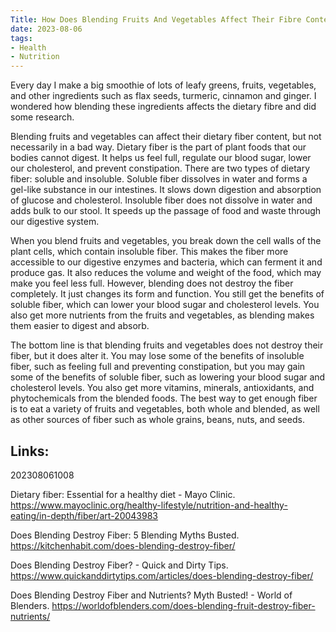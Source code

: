 ```yaml
---
Title: How Does Blending Fruits And Vegetables Affect Their Fibre Content?
date: 2023-08-06
tags:
- Health
- Nutrition
---
```


Every day I make a big smoothie of lots of leafy greens, fruits, vegetables, and other ingredients such as flax seeds, turmeric, cinnamon and ginger. I wondered how blending these ingredients affects the dietary fibre and did some research.

Blending fruits and vegetables can affect their dietary fiber content, but not necessarily in a bad way. Dietary fiber is the part of plant foods that our bodies cannot digest. It helps us feel full, regulate our blood sugar, lower our cholesterol, and prevent constipation. There are two types of dietary fiber: soluble and insoluble. Soluble fiber dissolves in water and forms a gel-like substance in our intestines. It slows down digestion and absorption of glucose and cholesterol. Insoluble fiber does not dissolve in water and adds bulk to our stool. It speeds up the passage of food and waste through our digestive system.

When you blend fruits and vegetables, you break down the cell walls of the plant cells, which contain insoluble fiber. This makes the fiber more accessible to our digestive enzymes and bacteria, which can ferment it and produce gas. It also reduces the volume and weight of the food, which may make you feel less full. However, blending does not destroy the fiber completely. It just changes its form and function. You still get the benefits of soluble fiber, which can lower your blood sugar and cholesterol levels. You also get more nutrients from the fruits and vegetables, as blending makes them easier to digest and absorb.

The bottom line is that blending fruits and vegetables does not destroy their fiber, but it does alter it. You may lose some of the benefits of insoluble fiber, such as feeling full and preventing constipation, but you may gain some of the benefits of soluble fiber, such as lowering your blood sugar and cholesterol levels. You also get more vitamins, minerals, antioxidants, and phytochemicals from the blended foods. The best way to get enough fiber is to eat a variety of fruits and vegetables, both whole and blended, as well as other sources of fiber such as whole grains, beans, nuts, and seeds.

## Links:

202308061008

Dietary fiber: Essential for a healthy diet - Mayo Clinic. https://www.mayoclinic.org/healthy-lifestyle/nutrition-and-healthy-eating/in-depth/fiber/art-20043983

Does Blending Destroy Fiber: 5 Blending Myths Busted. https://kitchenhabit.com/does-blending-destroy-fiber/

Does Blending Destroy Fiber? - Quick and Dirty Tips. https://www.quickanddirtytips.com/articles/does-blending-destroy-fiber/

Does Blending Destroy Fiber and Nutrients? Myth Busted! - World of Blenders. https://worldofblenders.com/does-blending-fruit-destroy-fiber-nutrients/
